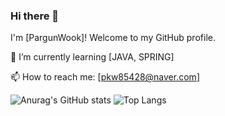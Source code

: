 ### Hi there 👋

I'm [PargunWook]! Welcome to my GitHub profile.

🌱 I’m currently learning [JAVA, SPRING]

📫 How to reach me: [pkw85428@naver.com]

![Anurag's GitHub stats](https://github-readme-stats.vercel.app/api?username=parkgunwook1&show_icons=true&theme=tokyonight)
![Top Langs](https://github-readme-stats.vercel.app/api/top-langs/?username=parkgunwook1&layout=compact&theme=tokyonight)
